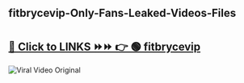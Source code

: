 
 ## fitbrycevip-Only-Fans-Leaked-Videos-Files

# <h2><a href="https://mediaupload.pro?fitbrycevip">🔗 Click to LINKS ⏩⏩ 👉 🟢 fitbrycevip </a></h2>

<a href="https://mediaupload.pro?fitbrycevip" rel="nofollow" data-target="animated-image.originalLink"><img src="https://i.ibb.co.com/xMMVF88/686577567.gif" alt="Viral Video Original" style="max-width: 100%; display: inline-block;" data-target="animated-image.originalImage"></a>